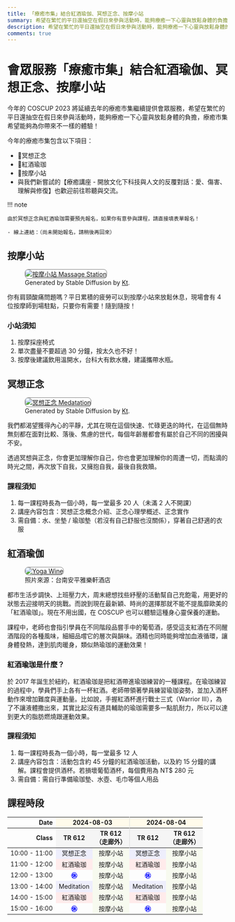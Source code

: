 ```yaml
---
title: 「療癒市集」結合紅酒瑜伽、冥想正念、按摩小站
summary: 希望在繁忙的平日還抽空在假日來參與活動時，能夠療癒一下心靈與放鬆身體的負擔，療癒市集希望能夠為你帶來不一樣的體驗！
description: 希望在繁忙的平日還抽空在假日來參與活動時，能夠療癒一下心靈與放鬆身體的負擔，療癒市集希望能夠為你帶來不一樣的體驗！
comments: true
---
```


# 會眾服務「療癒市集」結合紅酒瑜伽、冥想正念、按摩小站

今年的 COSCUP 2023 將延續去年的療癒市集繼續提供會眾服務，希望在繁忙的平日還抽空在假日來參與活動時，能夠療癒一下心靈與放鬆身體的負擔，療癒市集希望能夠為你帶來不一樣的體驗！

今年的療癒市集包含以下項目：

- 🧘冥想正念
- 💃紅酒瑜珈
- 💆按摩小站
- 與我們新嘗試的【療癒講座 - 開放文化下科技與人文的反覆對話：愛、傷害、理解與修復】也歡迎前往聆聽與交流。

!!! note

    由於冥想正念與紅酒瑜珈需要預先報名，如果你有意參與課程，請直接填表單報名！

    - 線上連結：（尚未開始報名，請稍後再回來）

## 按摩小站

<figure markdown="span">
    <a href="https://secretary.coscup.org/s3/img/2023_sd_massage.png">
        <img src="https://secretary.coscup.org/s3/img/2023_sd_massage.png"
            alt="按摩小站 Massage Station" title="按摩小站 Massage Station"
            style="border-radius: 8px;border:1px solid hsl(0, 0%, 50%);">
    </a>
    <figcaption>Generated by Stable Diffusion by <a href="https://www.linkedin.com/in/katy-huang-8560101b9">Kt</a>.</figcaption>
</figure>

你有肩頸酸痛問題嗎？平日累積的疲勞可以到按摩小站來放鬆休息，現場會有 4 位按摩師到場駐點，只要你有需要！隨到隨按！

### 小站須知

1. 按摩採座椅式
2. 單次盡量不要超過 30 分鐘，按太久也不好！
3. 按摩後建議飲用溫開水，台科大有飲水機，建議攜帶水瓶。

## 冥想正念

<figure markdown="span">
    <a href="https://secretary.coscup.org/s3/img/2023_sd_meditation.png">
        <img src="https://secretary.coscup.org/s3/img/2023_sd_meditation.png"
            alt="冥想正念 Medatation" title="冥想正念 Meditation"
            style="border-radius: 8px;border:1px solid hsl(0, 0%, 50%);">
    </a>
    <figcaption>Generated by Stable Diffusion by <a href="https://www.linkedin.com/in/katy-huang-8560101b9">Kt</a>.</figcaption>
</figure>

我們都渴望獲得內心的平靜，尤其在現在這個快速、忙碌更迭的時代，在這個無時無刻都在面對比較、落後、焦慮的世代，每個年齡層都會有屬於自己不同的困擾與不安。

透過冥想與正念，你會更加理解你自己，你也會更加理解你的周遭一切，而點滴的時光之間，再次放下自我，又擁抱自我，最後自我救贖。

### 課程須知

1. 每一課程時長為一個小時，每一堂最多 20 人（未滿 2 人不開課）
2. 講座內容包含：冥想正念概念介紹、正念心理學概述、正念實作
3. 需自備：水、坐墊 / 瑜珈墊（若沒有自己舒服也沒關係），穿著自己舒適的衣服

## 紅酒瑜伽

<figure markdown="span">
    <a href="https://secretary.coscup.org/s3/img/2022_yoga_1600.jpg">
        <img src="https://secretary.coscup.org/s3/img/2022_yoga_1600.jpg"
            alt="Yoga Wine" title="Yoga Wine"
            style="border-radius: 8px;border:1px solid hsl(0, 0%, 50%);">
    </a>
    <figcaption>照片來源：台南安平雅樂軒酒店</figcaption>
</figure>

都市生活步調快、上班壓力大，周末總想找些紓壓的活動幫自己充飽電，用更好的狀態去迎接明天的挑戰。而說到現在最新穎、時尚的選擇那就不能不提風靡歐美的「紅酒瑜珈」。現在不用出國，在 COSCUP 也可以體驗這種身心靈保養的運動。

課程中，老師也會指引學員在不同階段品嘗手中的葡萄酒，感受這支紅酒在不同醒酒階段的各種風味，細細品嚐它的層次與韻味。酒精也同時能夠增加血液循環，讓身體發熱，達到肌肉暖身，類似熱瑜珈的運動效果！

### 紅酒瑜珈是什麼？

於 2017 年誕生於紐約，紅酒瑜珈是把紅酒帶進瑜珈練習的一種課程。在瑜珈練習的過程中，學員們手上各有一杯紅酒。老師帶領著學員練習瑜珈姿勢，並加入酒杯動作來增加難度與運動量。比如說，手握紅酒杯進行戰士三式（Warrior III），為了不讓液體撒出來，其實比起沒有道具輔助的瑜珈需要多一點肌耐力，所以可以達到更大的脂肪燃燒跟運動效果。

### 課程須知

1. 每一課程時長為一個小時，每一堂最多 12 人
2. 講座內容包含：活動包含約 45 分鐘的紅酒瑜珈活動，以及約 15 分鐘的講解。課程會提供酒杯。若損壞葡萄酒杯，每個費用為 NT$ 280 元
3. 需自備：需自行準備瑜珈墊、水壺、毛巾等個人用品

## 課程時段

<div class="center-table">
<table style="font-size: 1em;">
    <thead>
    <tr>
        <th style="text-align: right;">
        Date
        </th>
        <th colspan="2" style="background-color: #fffbeb; border-right: 1px solid rgb(219, 219, 219); text-align: center;">
        2024-08-03
        </th>
        <th colspan="2" style="background-color: #fffbeb; text-align: center;">
        2024-08-04
        </th>
    </tr>
    <tr>
        <th style="text-align: right;">
        Class
        </th>
        <th style="background-color: whitesmoke; text-align: center;">
        TR 612
        </th>
        <th style="background-color: whitesmoke; border-right: 1px solid rgb(219, 219, 219); text-align: center;">
        TR 612<br>（走廊外）
        </th>
        <th style="background-color: whitesmoke; text-align: center;">
        TR 612
        </th>
        <th style="background-color: whitesmoke; text-align: center;">
        TR 612<br>（走廊外）
        </th>
    </tr>
    </thead>
    <tbody>
    <tr>
        <td style="text-align: center;">
        10:00 - 11:00
        </td>
        <td class="meditation" style="background-color: #eeeefc; text-align: center;">
        冥想正念
        </td>
        <td class="massage" style="background-color: #f7faef; text-align: center;">
        按摩小站
        </td>
        <td class="meditation" style="background-color: #eeeefc; text-align: center;">
        冥想正念
        </td>
        <td class="massage" style="background-color: #f7faef; text-align: center;">
        按摩小站
        </td>
    </tr>
    <tr>
        <td style="text-align: center;">
        11:00 - 12:00
        </td>
        <td class="yoga" style="background-color: #ffebeb; text-align: center;">
        紅酒瑜珈
        </td>
        <td class="massage" style="background-color: #f7faef; text-align: center;">
        按摩小站
        </td>
        <td class="yoga" style="background-color: #ffebeb; text-align: center;">
        紅酒瑜珈
        </td>
        <td class="massage" style="background-color: #f7faef; text-align: center;">
        按摩小站
        </td>
    </tr>
    <tr>
        <td style="text-align: center;">
        12:00 - 13:00
        </td>
        <td class="child" style="color: #0004ff; font-weight: bold; text-align: center;">
        ㊡
        </td>
        <td class="massage" style="background-color: #f7faef; text-align: center;">
        按摩小站
        </td>
        <td class="child" style="color: #0004ff; font-weight: bold; text-align: center;">
        ㊡
        </td>
        <td class="massage" style="background-color: #f7faef; text-align: center;">
        按摩小站
        </td>
    </tr>
    <tr>
        <td style="text-align: center;">
        13:00 - 14:00
        </td>
        <td class="meditation" style="background-color: #eeeefc; text-align: center;">
        Meditation
        </td>
        <td class="massage" style="background-color: #f7faef; text-align: center;">
        按摩小站
        </td>
        <td class="meditation" style="background-color: #eeeefc; text-align: center;">
        Meditation
        </td>
        <td class="massage" style="background-color: #f7faef; text-align: center;">
        按摩小站
        </td>
    </tr>
    <tr>
        <td style="text-align: center;">
        14:00 - 15:00
        </td>
        <td class="yoga" style="background-color: #ffebeb; text-align: center;">
        紅酒瑜珈
        </td>
        <td class="massage" style="background-color: #f7faef; text-align: center;">
        按摩小站
        </td>
        <td class="yoga" style="background-color: #ffebeb; text-align: center;">
        紅酒瑜珈
        </td>
        <td class="massage" style="background-color: #f7faef; text-align: center;">
        按摩小站
        </td>
    </tr>
    <tr>
        <td style="text-align: center;">
        15:00 - 16:00
        </td>
        <td class="child" style="color: #0004ff; font-weight: bold; text-align: center;">
        ㊡
        </td>
        <td class="massage" style="background-color: #f7faef; text-align: center;">
        按摩小站
        </td>
        <td class="child" style="color: #0004ff; font-weight: bold; text-align: center;">
        ㊡
        </td>
        <td class="massage" style="background-color: #f7faef; text-align: center;">
        按摩小站
        </td>
    </tr>
    </tbody>
</table>
</div>
